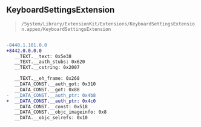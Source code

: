 ## KeyboardSettingsExtension

> `/System/Library/ExtensionKit/Extensions/KeyboardSettingsExtension.appex/KeyboardSettingsExtension`

```diff

-8440.1.101.0.0
+8442.0.0.0.0
   __TEXT.__text: 0x5e38
   __TEXT.__auth_stubs: 0x620
   __TEXT.__cstring: 0x2007

   __TEXT.__eh_frame: 0x268
   __DATA_CONST.__auth_got: 0x310
   __DATA_CONST.__got: 0x88
-  __DATA_CONST.__auth_ptr: 0x4b8
+  __DATA_CONST.__auth_ptr: 0x4c0
   __DATA_CONST.__const: 0x518
   __DATA_CONST.__objc_imageinfo: 0x8
   __DATA.__objc_selrefs: 0x10

```
